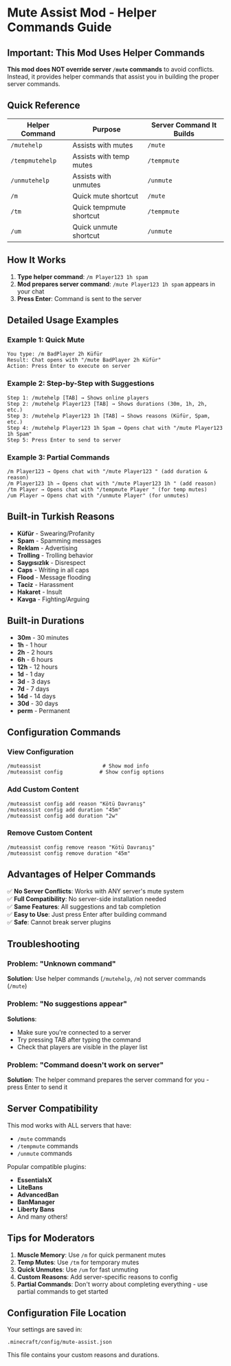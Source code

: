 # Mute Assist Mod - Helper Commands Guide

## Important: This Mod Uses Helper Commands

**This mod does NOT override server `/mute` commands** to avoid conflicts. Instead, it provides helper commands that assist you in building the proper server commands.

## Quick Reference

| Helper Command | Purpose | Server Command It Builds |
|----------------|---------|--------------------------|
| `/mutehelp` | Assists with mutes | `/mute` |
| `/tempmutehelp` | Assists with temp mutes | `/tempmute` |
| `/unmutehelp` | Assists with unmutes | `/unmute` |
| `/m` | Quick mute shortcut | `/mute` |
| `/tm` | Quick tempmute shortcut | `/tempmute` |
| `/um` | Quick unmute shortcut | `/unmute` |

## How It Works

1. **Type helper command**: `/m Player123 1h spam`
2. **Mod prepares server command**: `/mute Player123 1h spam` appears in your chat
3. **Press Enter**: Command is sent to the server

## Detailed Usage Examples

### Example 1: Quick Mute
```
You type: /m BadPlayer 2h Küfür
Result: Chat opens with "/mute BadPlayer 2h Küfür"
Action: Press Enter to execute on server
```

### Example 2: Step-by-Step with Suggestions
```
Step 1: /mutehelp [TAB] → Shows online players
Step 2: /mutehelp Player123 [TAB] → Shows durations (30m, 1h, 2h, etc.)
Step 3: /mutehelp Player123 1h [TAB] → Shows reasons (Küfür, Spam, etc.)
Step 4: /mutehelp Player123 1h Spam → Opens chat with "/mute Player123 1h Spam"
Step 5: Press Enter to send to server
```

### Example 3: Partial Commands
```
/m Player123 → Opens chat with "/mute Player123 " (add duration & reason)
/m Player123 1h → Opens chat with "/mute Player123 1h " (add reason)
/tm Player → Opens chat with "/tempmute Player " (for temp mutes)
/um Player → Opens chat with "/unmute Player" (for unmutes)
```

## Built-in Turkish Reasons

- **Küfür** - Swearing/Profanity
- **Spam** - Spamming messages
- **Reklam** - Advertising
- **Trolling** - Trolling behavior
- **Saygısızlık** - Disrespect
- **Caps** - Writing in all caps
- **Flood** - Message flooding
- **Taciz** - Harassment
- **Hakaret** - Insult
- **Kavga** - Fighting/Arguing

## Built-in Durations

- **30m** - 30 minutes
- **1h** - 1 hour
- **2h** - 2 hours
- **6h** - 6 hours
- **12h** - 12 hours
- **1d** - 1 day
- **3d** - 3 days
- **7d** - 7 days
- **14d** - 14 days
- **30d** - 30 days
- **perm** - Permanent

## Configuration Commands

### View Configuration
```
/muteassist                    # Show mod info
/muteassist config            # Show config options
```

### Add Custom Content
```
/muteassist config add reason "Kötü Davranış"
/muteassist config add duration "45m"
/muteassist config add duration "2w"
```

### Remove Custom Content
```
/muteassist config remove reason "Kötü Davranış"
/muteassist config remove duration "45m"
```

## Advantages of Helper Commands

✅ **No Server Conflicts**: Works with ANY server's mute system  
✅ **Full Compatibility**: No server-side installation needed  
✅ **Same Features**: All suggestions and tab completion  
✅ **Easy to Use**: Just press Enter after building command  
✅ **Safe**: Cannot break server plugins  

## Troubleshooting

### Problem: "Unknown command"
**Solution**: Use helper commands (`/mutehelp`, `/m`) not server commands (`/mute`)

### Problem: "No suggestions appear"
**Solutions**:
- Make sure you're connected to a server
- Try pressing TAB after typing the command
- Check that players are visible in the player list

### Problem: "Command doesn't work on server"
**Solution**: The helper command prepares the server command for you - press Enter to send it

## Server Compatibility

This mod works with ALL servers that have:
- `/mute` commands
- `/tempmute` commands  
- `/unmute` commands

Popular compatible plugins:
- **EssentialsX**
- **LiteBans**
- **AdvancedBan**
- **BanManager**
- **Liberty Bans**
- And many others!

## Tips for Moderators

1. **Muscle Memory**: Use `/m` for quick permanent mutes
2. **Temp Mutes**: Use `/tm` for temporary mutes
3. **Quick Unmutes**: Use `/um` for fast unmuting
4. **Custom Reasons**: Add server-specific reasons to config
5. **Partial Commands**: Don't worry about completing everything - use partial commands to get started

## Configuration File Location

Your settings are saved in:
```
.minecraft/config/mute-assist.json
```

This file contains your custom reasons and durations.

